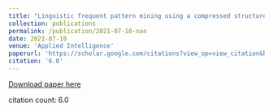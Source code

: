 ```yaml
---
title: "Linguistic frequent pattern mining using a compressed structure"
collection: publications
permalink: /publication/2021-07-10-nan
date: 2021-07-10
venue: 'Applied Intelligence'
paperurl: 'https://scholar.google.com/citations?view_op=view_citation&hl=en&user=CCckbEUAAAAJ&cstart=20&pagesize=80&citation_for_view=CCckbEUAAAAJ:NhqRSupF_l8C'
citation: '6.0'
---
```

[Download paper here](https://scholar.google.com/citations?view_op=view_citation&hl=en&user=CCckbEUAAAAJ&cstart=20&pagesize=80&citation_for_view=CCckbEUAAAAJ:NhqRSupF_l8C)

citation count: 6.0